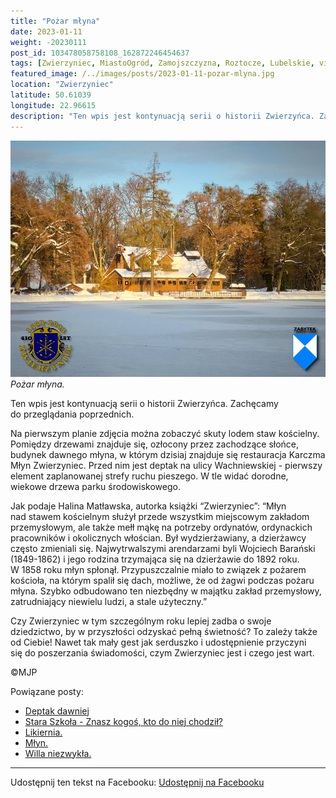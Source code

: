 ```yaml
---
title: "Pożar młyna"
date: 2023-01-11
weight: -20230111
post_id: 103478058758108_162872246454637
tags: [Zwierzyniec, MiastoOgród, Zamojszczyzna, Roztocze, Lubelskie, villarestituta, turystyka, dziedzictwo, zabytki, krajobrazy]
featured_image: /../images/posts/2023-01-11-pozar-mlyna.jpg
location: "Zwierzyniec"
latitude: 50.61039
longitude: 22.96615
description: "Ten wpis jest kontynuacją serii o historii Zwierzyńca. Zachęcamy do przeglądania poprzednich...."
---
```


![Pożar młyna.](/images/posts/2023-01-11-pozar-mlyna.jpg)
*Pożar młyna.*

Ten wpis jest kontynuacją serii o historii Zwierzyńca. Zachęcamy do przeglądania poprzednich.

Na pierwszym planie zdjęcia można zobaczyć skuty lodem staw kościelny. Pomiędzy drzewami znajduje się, ozłocony przez zachodzące słońce, budynek dawnego młyna, w którym dzisiaj znajduje się restauracja Karczma Młyn Zwierzyniec. Przed nim jest deptak na ulicy Wachniewskiej - pierwszy element zaplanowanej strefy ruchu pieszego. W tle widać dorodne, wiekowe drzewa parku środowiskowego.

Jak podaje Halina Matławska, autorka książki “Zwierzyniec”:
“Młyn nad stawem kościelnym służył przede wszystkim miejscowym zakładom przemysłowym, ale także mełł mąkę na potrzeby ordynatów, ordynackich pracowników i okolicznych włościan. Był wydzierżawiany, a dzierżawcy często zmieniali się. Najwytrwalszymi arendarzami byli Wojciech Barański (1849-1862) i jego rodzina trzymająca się na dzierżawie do 1892 roku.
W 1858 roku młyn spłonął. Przypuszczalnie miało to związek z pożarem kościoła, na którym spalił się dach, możliwe, że od żagwi podczas pożaru młyna. Szybko odbudowano ten niezbędny w majątku zakład przemysłowy, zatrudniający niewielu ludzi, a stale użyteczny.”

Czy Zwierzyniec w tym szczególnym roku lepiej zadba o swoje dziedzictwo, by w przyszłości odzyskać pełną świetność?
To zależy także od Ciebie!
Nawet tak mały gest jak serduszko i udostępnienie przyczyni się do poszerzania świadomości, czym Zwierzyniec jest i czego jest wart.



©MJP

Powiązane posty:
- [Deptak dawniej](/posts/Deptak-dawniej)
- [Stara Szkoła - Znasz kogoś, kto do niej chodził?](/posts/Stara-Szkola-Znasz-kogos-kto-do-niej-chodzil)
- [Likiernia.](/posts/Likiernia)
- [Młyn.](/posts/Mlyn)
- [Willa niezwykła.](/posts/Willa-niezwykla)


---

Udostępnij ten tekst na Facebooku:
[Udostępnij na Facebooku](https://www.facebook.com/sharer/sharer.php?u=https://stowarzyszeniewachniewskiej.pl/posts/Pozar-mlyna)

<script type="application/ld+json">
{
  "@context": "https://schema.org",
  "@type": "BlogPosting",
  "headline": "Pożar młyna.",
  "datePublished": "2023-01-11",
  "dateModified": "2023-01-11",
  "author": {
    "@type": "Person",
    "name": "Michał Jan Patyk"
  },
  "publisher": {
    "@type": "Organization",
    "name": "Stowarzyszenie im. Aleksandry Wachniewskiej",
    "logo": {
      "@type": "ImageObject",
      "url": "https://stowarzyszeniewachniewskiej.pl/images/logo/logo.svg"
    }
  },
  "mainEntityOfPage": {
    "@type": "WebPage",
    "@id": "https://stowarzyszeniewachniewskiej.pl/posts/Pozar-mlyna"
  },
  "image": {
    "@type": "ImageObject",
    "url": "https://stowarzyszeniewachniewskiej.pl/images/posts/2023-01-11-pozar-mlyna.jpg"
  },
  "articleSection": "Dziedzictwo Kulturowe i Zabytki",
  "keywords": "Zwierzyniec, MiastoOgród, Zamojszczyzna, Roztocze, Lubelskie, villarestituta, turystyka, dziedzictwo, zabytki, krajobrazy",
  "wordCount": 197,
  "articleBody": "Ten wpis jest kontynuacją serii o historii Zwierzyńca. Zachęcamy do przeglądania poprzednich.\n\nNa pierwszym planie zdjęcia można zobaczyć skuty lodem staw kościelny. Pomiędzy drzewami znajduje się, ozłocony przez zachodzące słońce, budynek dawnego młyna, w którym dzisiaj znajduje się restauracja Karczma Młyn Zwierzyniec. Przed nim jest deptak na ulicy Wachniewskiej - pierwszy element zaplanowanej strefy ruchu pieszego. W tle widać dorodne, wiekowe drzewa parku środowiskowego.\n\nJak podaje Halina Matławska, autorka książki “Zwierzyniec”:\n“Młyn nad stawem kościelnym służył przede wszystkim miejscowym zakładom przemysłowym, ale także mełł mąkę na potrzeby ordynatów, ordynackich pracowników i okolicznych włościan. Był wydzierżawiany, a dzierżawcy często zmieniali się. Najwytrwalszymi arendarzami byli Wojciech Barański (1849-1862) i jego rodzina trzymająca się na dzierżawie do 1892 roku.\nW 1858 roku młyn spłonął. Przypuszczalnie miało to związek z pożarem kościoła, na którym spalił się dach, możliwe, że od żagwi podczas pożaru młyna. Szybko odbudowano ten niezbędny w majątku zakład przemysłowy, zatrudniający niewielu ludzi, a stale użyteczny.”\n\nCzy Zwierzyniec w tym szczególnym roku lepiej zadba o swoje dziedzictwo, by w przyszłości odzyskać pełną świetność?\nTo zależy także od Ciebie!\nNawet tak mały gest jak serduszko i udostępnienie przyczyni się do poszerzania świadomości, czym Zwierzyniec jest i czego jest wart.\n \n         \n\n©MJP",
  "description": "Odkryj piękno Zwierzyńca i jego zabytki.",
  "copyrightHolder": {
    "@type": "Person",
    "name": "Michał Jan Patyk"
  }
}
</script>
<script type="application/ld+json">
{
  "@context": "https://schema.org",
  "@type": "BreadcrumbList",
  "itemListElement": [
    {
      "@type": "ListItem",
      "position": 1,
      "name": "Home",
      "item": "https://stowarzyszeniewachniewskiej.pl"
    },
    {
      "@type": "ListItem",
      "position": 2,
      "name": "posts",
      "item": "https://stowarzyszeniewachniewskiej.pl/posts"
    },
    {
      "@type": "ListItem",
      "position": 3,
      "name": "Pożar młyna.",
      "item": "https://stowarzyszeniewachniewskiej.pl/posts/Pozar-mlyna"
    }
  ]
}
</script>
